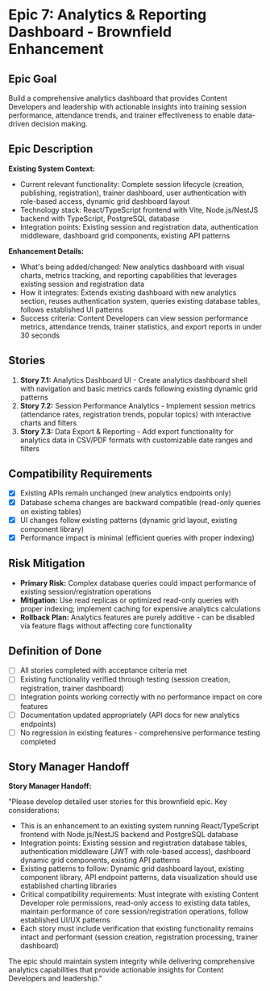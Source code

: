 # Epic 7: Analytics & Reporting Dashboard - Brownfield Enhancement

## Epic Goal

Build a comprehensive analytics dashboard that provides Content Developers and leadership with actionable insights into training session performance, attendance trends, and trainer effectiveness to enable data-driven decision making.

## Epic Description

**Existing System Context:**
- Current relevant functionality: Complete session lifecycle (creation, publishing, registration), trainer dashboard, user authentication with role-based access, dynamic grid dashboard layout
- Technology stack: React/TypeScript frontend with Vite, Node.js/NestJS backend with TypeScript, PostgreSQL database
- Integration points: Existing session and registration data, authentication middleware, dashboard grid components, existing API patterns

**Enhancement Details:**
- What's being added/changed: New analytics dashboard with visual charts, metrics tracking, and reporting capabilities that leverages existing session and registration data
- How it integrates: Extends existing dashboard with new analytics section, reuses authentication system, queries existing database tables, follows established UI patterns
- Success criteria: Content Developers can view session performance metrics, attendance trends, trainer statistics, and export reports in under 30 seconds

## Stories

1. **Story 7.1:** Analytics Dashboard UI - Create analytics dashboard shell with navigation and basic metrics cards following existing dynamic grid patterns
2. **Story 7.2:** Session Performance Analytics - Implement session metrics (attendance rates, registration trends, popular topics) with interactive charts and filters
3. **Story 7.3:** Data Export & Reporting - Add export functionality for analytics data in CSV/PDF formats with customizable date ranges and filters

## Compatibility Requirements

- [x] Existing APIs remain unchanged (new analytics endpoints only)
- [x] Database schema changes are backward compatible (read-only queries on existing tables)
- [x] UI changes follow existing patterns (dynamic grid layout, existing component library)
- [x] Performance impact is minimal (efficient queries with proper indexing)

## Risk Mitigation

- **Primary Risk:** Complex database queries could impact performance of existing session/registration operations
- **Mitigation:** Use read replicas or optimized read-only queries with proper indexing; implement caching for expensive analytics calculations
- **Rollback Plan:** Analytics features are purely additive - can be disabled via feature flags without affecting core functionality

## Definition of Done

- [ ] All stories completed with acceptance criteria met
- [ ] Existing functionality verified through testing (session creation, registration, trainer dashboard)
- [ ] Integration points working correctly with no performance impact on core features
- [ ] Documentation updated appropriately (API docs for new analytics endpoints)
- [ ] No regression in existing features - comprehensive performance testing completed

## Story Manager Handoff

**Story Manager Handoff:**

"Please develop detailed user stories for this brownfield epic. Key considerations:

- This is an enhancement to an existing system running React/TypeScript frontend with Node.js/NestJS backend and PostgreSQL database
- Integration points: Existing session and registration database tables, authentication middleware (JWT with role-based access), dashboard dynamic grid components, existing API patterns
- Existing patterns to follow: Dynamic grid dashboard layout, existing component library, API endpoint patterns, data visualization should use established charting libraries
- Critical compatibility requirements: Must integrate with existing Content Developer role permissions, read-only access to existing data tables, maintain performance of core session/registration operations, follow established UI/UX patterns
- Each story must include verification that existing functionality remains intact and performant (session creation, registration processing, trainer dashboard)

The epic should maintain system integrity while delivering comprehensive analytics capabilities that provide actionable insights for Content Developers and leadership."